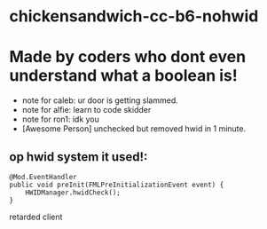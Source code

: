 # chickensandwich-cc-b6-nohwid

# Made by coders who dont even understand what a boolean is!

* note for caleb: ur door is getting slammed.
* note for alfie: learn to code skidder
* note for ron1: idk you
* [Awesome Person]
unchecked but removed hwid in 1 minute.

## op hwid system it used!:
    @Mod.EventHandler
    public void preInit(FMLPreInitializationEvent event) {
        HWIDManager.hwidCheck();
    }
    
    

retarded client
